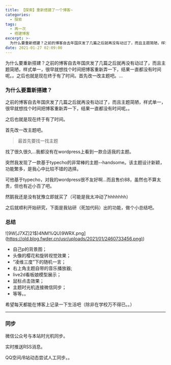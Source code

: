 ```yaml
---
title: 【探索】重新搭建了一个博客~
categories:
  - 探索
tags:
  - 再一次
  - 搭建博客
excerpt: >-
  为什么要重新搭建？之前的博客自去年国庆发了几篇之后就再没有动过了，而且主题简陋，样式单一，很早就想找个时间把博客重新弄一下，结果一直都没有时间呢。。之后也就是现在终于有了时间。首先改一改主题吧。...
date: 2021-01-27 02:09:00
---
```


为什么要重新搭建？之前的博客自去年国庆发了几篇之后就再没有动过了，而且主题简陋，样式单一，很早就想找个时间把博客重新弄一下，结果一直都没有时间呢。。之后也就是现在终于有了时间。首先改一改主题吧。...
<!-- more -->
### 为什么要重新搭建？

之前的博客自去年国庆发了几篇之后就再没有动过了，而且主题简陋，样式单一，很早就想找个时间把博客重新弄一下，结果一直都没有时间呢。。

之后也就是现在终于有了时间。

首先改一改主题吧。

> 最首先要找一找主题

找了很久很久...我都没有在wordpress上看到一款合适我的主题。

突然我发现了一款基于typecho的非常棒的主题--handsome。该主题设计新颖，功能繁多，是我心中比较不错的选择。

可他基于typecho，对我的wordpress很不友好啊...而且售价88，虽然也不算太贵，但也有近小百了吧。

然鹅我还是没有犹豫立即就买了（可能是我太冲动了hhhhhhh）

之后就顺利开始研究，下面是我钻研（死加代码）出的功能，做个小总结吧。

### 总结

!\[9W\[J7XZ\]21$)4NM%QU)9WRX.png\]([https://old.blog.fwder.cn/usr/uploads/2021/01/2460733456.png)](https://old.blog.fwder.cn/usr/uploads/2021/01/2460733456.png))

*   自己p的背景图；
*   头像的樱花和旋转视觉效果；
*   “凌维三度”下的随机一言；
*   右上角主题自带的音乐播放器;
*   live2d看板娘模型展示；
*   鼠标点击效果；
*   主题时光机连接微信同步；
*   等等。。

希望每天都能在博客上记录一下生活吧（除非在学校万不得已。。）

* * *

### 同步

微信公众号与本站时光机同步。

实时推送RSS消息。

QQ空间/B站动态尝试人工同步。。